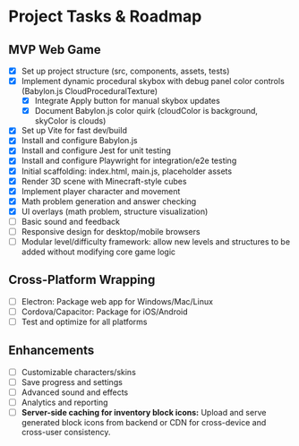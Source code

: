 # Project Tasks & Roadmap

## MVP Web Game
- [x] Set up project structure (src, components, assets, tests)
- [x] Implement dynamic procedural skybox with debug panel color controls (Babylon.js CloudProceduralTexture)
  - [x] Integrate Apply button for manual skybox updates
  - [x] Document Babylon.js color quirk (cloudColor is background, skyColor is clouds)

- [x] Set up Vite for fast dev/build
- [x] Install and configure Babylon.js
- [x] Install and configure Jest for unit testing
- [x] Install and configure Playwright for integration/e2e testing
- [x] Initial scaffolding: index.html, main.js, placeholder assets
- [x] Render 3D scene with Minecraft-style cubes
- [x] Implement player character and movement
- [x] Math problem generation and answer checking
- [x] UI overlays (math problem, structure visualization)
- [ ] Basic sound and feedback
- [ ] Responsive design for desktop/mobile browsers
- [ ] Modular level/difficulty framework: allow new levels and structures to be added without modifying core game logic

## Cross-Platform Wrapping
- [ ] Electron: Package web app for Windows/Mac/Linux
- [ ] Cordova/Capacitor: Package for iOS/Android
- [ ] Test and optimize for all platforms

## Enhancements
- [ ] Customizable characters/skins
- [ ] Save progress and settings
- [ ] Advanced sound and effects
- [ ] Analytics and reporting
- [ ] **Server-side caching for inventory block icons:** Upload and serve generated block icons from backend or CDN for cross-device and cross-user consistency.
